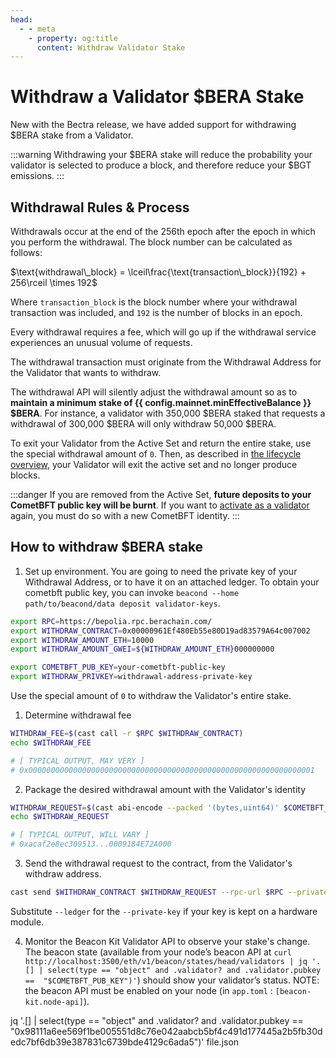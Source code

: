 ```yaml
---
head:
  - - meta
    - property: og:title
      content: Withdraw Validator Stake
---
```


<script setup>
  import config from '@berachain/config/constants.json';
</script>

# Withdraw a Validator $BERA Stake

New with the Bectra release, we have added support for withdrawing $BERA stake from a Validator.

:::warning
Withdrawing your $BERA stake will reduce the probability your validator
is selected to produce a block, and therefore reduce your $BGT emissions.
:::

## Withdrawal Rules & Process

Withdrawals occur at the end of the 256th epoch after the epoch in which you perform the withdrawal.
The block number can be calculated as follows:

$\text{withdrawal\_block} = \lceil\frac{\text{transaction\_block}}{192} + 256\rceil \times 192$

Where `transaction_block` is the block number where your withdrawal transaction was included, and `192` is the number of blocks in an epoch.

Every withdrawal requires a fee, which will go up if the withdrawal service experiences an unusual volume of requests.

The withdrawal transaction must originate from the Withdrawal Address for the Validator that wants to withdraw.

The withdrawal API will silently adjust the withdrawal amount so as to **maintain a minimum stake of {{ config.mainnet.minEffectiveBalance }} $BERA**. For instance, a validator with 350,000 $BERA staked that requests a withdrawal of 300,000 $BERA will only withdraw 50,000 $BERA.

To exit your Validator from the Active Set and return the entire stake, use the special withdrawal amount of `0`. Then, as described in [the lifecycle overview](/nodes/validator-lifecycle), your Validator will exit the active set and no longer produce blocks.

:::danger
If you are removed from the Active Set, **future deposits to your CometBFT public key will be burnt**. If you want to [activate as a validator](/nodes/guides/validator) again, you must do so with a new CometBFT identity.
:::

## How to withdraw $BERA stake

1. Set up environment. You are going to need the private key of your Withdrawal Address, or to have it on an attached ledger. To obtain your cometbft public key, you can invoke `beacond --home path/to/beacond/data deposit validator-keys`.

```bash
export RPC=https://bepolia.rpc.berachain.com/
export WITHDRAW_CONTRACT=0x00000961Ef480Eb55e80D19ad83579A64c007002
export WITHDRAW_AMOUNT_ETH=10000
export WITHDRAW_AMOUNT_GWEI=${WITHDRAW_AMOUNT_ETH}000000000

export COMETBFT_PUB_KEY=your-cometbft-public-key
export WITHDRAW_PRIVKEY=withdrawal-address-private-key
```

Use the special amount of `0` to withdraw the Validator's entire stake.

1. Determine withdrawal fee

```bash
WITHDRAW_FEE=$(cast call -r $RPC $WITHDRAW_CONTRACT)
echo $WITHDRAW_FEE

# [ TYPICAL OUTPUT, MAY VERY ]
# 0x0000000000000000000000000000000000000000000000000000000000000001
```

2. Package the desired withdrawal amount with the Validator's identity

```bash
WITHDRAW_REQUEST=$(cast abi-encode --packed '(bytes,uint64)' $COMETBFT_PUB_KEY $WITHDRAW_AMOUNT_GWEI)
echo $WITHDRAW_REQUEST

# [ TYPICAL OUTPUT, WILL VARY ]
# 0xacaf2e8ec309513...0009184E72A000
```

3. Send the withdrawal request to the contract, from the Validator's withdraw address.

```bash
cast send $WITHDRAW_CONTRACT $WITHDRAW_REQUEST --rpc-url $RPC --private-key $WITHDRAW_PRIVKEY --value $WITHDRAW_FEE
```

Substitute `--ledger` for the `--private-key` if your key is kept on a hardware module.

4. Monitor the Beacon Kit Validator API to observe your stake's change.
   The beacon state (available from your node’s beacon API at `curl http://localhost:3500/eth/v1/beacon/states/head/validators | jq '.[] | select(type == "object" and .validator? and .validator.pubkey ==  "$COMETBFT_PUB_KEY")'`) should show your validator’s status. NOTE: the beacon API must be enabled on your node (in `app.toml` : `[beacon-kit.node-api]`).

jq '.[] | select(type == "object" and .validator? and .validator.pubkey == "0x98111a6ee569f1be005551d8c76e042aabcb5bf4c491d177445a2b5fb30dedc7bf6db39e387831c6739bde4129c6ada5")' file.json
